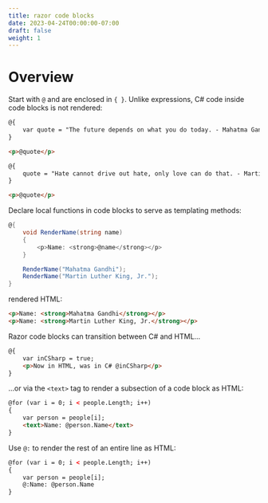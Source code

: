 ```yaml
---
title: razor code blocks
date: 2023-04-24T00:00:00-07:00
draft: false
weight: 1
---
```


# Overview
Start with `@` and are enclosed in `{ }`.  Unlike expressions, C# code inside code blocks is not rendered:
```html
@{
    var quote = "The future depends on what you do today. - Mahatma Gandhi";
}

<p>@quote</p>

@{
    quote = "Hate cannot drive out hate, only love can do that. - Martin Luther King, Jr.";
}

<p>@quote</p>
```

Declare local functions in code blocks to serve as templating methods:
```cs
@{
    void RenderName(string name)
    {
        <p>Name: <strong>@name</strong></p>
    }

    RenderName("Mahatma Gandhi");
    RenderName("Martin Luther King, Jr.");
}
```
rendered HTML:
```html
<p>Name: <strong>Mahatma Gandhi</strong></p>
<p>Name: <strong>Martin Luther King, Jr.</strong></p>
```

Razor code blocks can transition between C# and HTML…
```html
@{
    var inCSharp = true;
    <p>Now in HTML, was in C# @inCSharp</p>
}
```

…or via the `<text>` tag to render a subsection of a code block as HTML:
```html
@for (var i = 0; i < people.Length; i++)
{
    var person = people[i];
    <text>Name: @person.Name</text>
}
```

Use `@:` to render the rest of an entire line as HTML:
```html
@for (var i = 0; i < people.Length; i++)
{
    var person = people[i];
    @:Name: @person.Name
}
```
